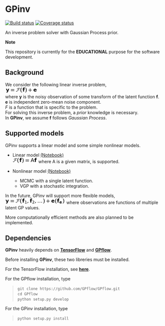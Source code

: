 # GPinv
[![Build status](https://codeship.com/projects/8e8c5940-5322-0134-e799-4668b3c53a58/status?branch=master)](https://codeship.com/projects/147609)
[![Coverage status](https://codecov.io/gh/fujii-team/GPinv/branch/master/graph/badge.svg)](https://codecov.io/gh/fujii-team/GPinv)

An inverse problem solver with Gaussian Process prior.

**Note**

This repository is currently for the **EDUCATIONAL** purpose for the software development.

## Background

We consider the following linear inverse problem,  
<img src=doc/readme_imgs/definition.png>  
where
**y** is the noisy observation of
some transform of the latent function **f**.  
**e** is independent zero-mean noise component.  
*F* is a function that is specific to the problem.  
For solving this inverse problem, a *prior* knowledge is necessary.  
In **GPinv**, we assume **f** follows *Gaussian Process*.

## Supported models
GPinv supports a linear model and some simple nonlinear models.

+ Linear model
[(Notebook)](notebooks/linear_model_example.ipynb)  
<img src=doc/readme_imgs/linear_model.png>  where A is a given matrix,
is supported.

+ Nonlinear model [(Notebook)](notebooks/nonlinear_model_example.ipynb)

  - MCMC with a single latent function.
  - VGP with a stochastic integration.  

In the future, GPinv will support more flexible models,
<img src=doc/readme_imgs/flexible_model.png> where observations are functions of multiple latent GP values.

More computationally efficient methods are also planned to be implemented.


## Dependencies
**GPinv** heavily depends on
[**TensorFlow**](https://www.tensorflow.org/) and
[**GPflow**](https://github.com/GPflow/GPflow).

Before installing **GPinv**, these two libreries must be installed.

For the TensorFlow installation,
see [**here**](https://www.tensorflow.org/versions/r0.10/get_started/os_setup.html).

For the GPflow installation, type
> `git clone https://github.com/GPflow/GPflow.git`  
> `cd GPflow`  
> `python setup.py develop`

For the GPinv installation, type
> `python setup.py install`
